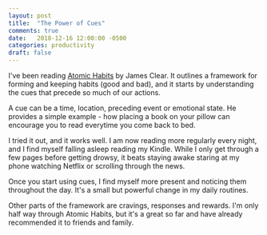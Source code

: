 ```yaml
---
layout: post
title:  "The Power of Cues"
comments: true
date:   2018-12-16 12:00:00 -0500
categories: productivity
draft: false
---
```


I've been reading [Atomic Habits](www.atomichabits.com) by James Clear. It outlines a framework for forming and keeping habits (good and bad), and it starts by understanding the cues that precede so much of our actions. 

A cue can be a time, location, preceding event or emotional state. He provides a simple example - how placing a book on your pillow can encourage you to read everytime you come back to bed.

I tried it out, and it works well. I am now reading more regularly every night, and I find myself falling asleep reading my Kindle. While I only get through a few pages before getting drowsy, it beats staying awake staring at my phone watching Netflix or scrolling through the news.

Once you start using cues, I find myself more present and noticing them throughout the day. It's a small but powerful change in my daily routines.

Other parts of the framework are cravings, responses and rewards. I'm only half way through Atomic Habits, but it's a great so far and have already recommended it to friends and family.